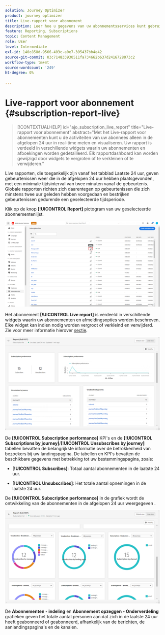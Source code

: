 ```yaml
---
solution: Journey Optimizer
product: journey optimizer
title: Live-rapport voor abonnement
description: Leer hoe u gegevens van uw abonnementsservices kunt gebruiken met het Live-rapport voor abonnementen
feature: Reporting, Subscriptions
topic: Content Management
role: User
level: Intermediate
exl-id: 140c858d-9566-403c-a0e7-395437bb4e42
source-git-commit: 03c714833930511fa734662b637d2416728073c2
workflow-type: tm+mt
source-wordcount: '249'
ht-degree: 0%

---
```


# Live-rapport voor abonnement {#subscription-report-live}

>[!CONTEXTUALHELP]
>id="ajo_subscription_live_report"
>title="Live-rapport voor abonnement"
>abstract="Met het Live-rapport voor abonnementen kunt u de activiteiten van uw abonnees alleen in de afgelopen 24 uur in real-time meten en visualiseren. Uw rapport is verdeeld in verschillende widgets waarin uw abonnementen en afboekingen worden gedetailleerd. Elk rapportdashboard kan worden gewijzigd door widgets te vergroten of te verkleinen of te verwijderen."

Live rapporten, die toegankelijk zijn vanaf het tabblad Laatste 24 uur, geven gebeurtenissen weer die in de afgelopen 24 uur hebben plaatsgevonden, met een minimale tijdsinterval van twee minuten vanaf de gebeurtenis. Globale rapporten richten zich daarentegen op gebeurtenissen die zich minstens twee uur geleden hebben voorgedaan en bestrijken gebeurtenissen gedurende een geselecteerde tijdsperiode.

Klik op de knop **[!UICONTROL Report]** pictogram van uw geselecteerde abonnementenlijst.

![](assets/subscription_report_7.png)

Het abonnement **[!UICONTROL Live report]** is verdeeld in verschillende widgets waarin uw abonnementen en afmeldingsopties worden beschreven. Elke widget kan indien nodig worden vergroot of verkleind en verwijderd. Zie voor meer informatie hierover [sectie](live-report.md).

![](assets/subscription_report_3.png)

De **[!UICONTROL Subscription performance]** KPI&#39;s en de **[!UICONTROL Subscriptions by journey]**/**[!UICONTROL Unsubscribes by journey]** tabellen bevatten de belangrijkste informatie over de betrokkenheid van bezoekers bij uw landingspagina. De tabellen en KPI&#39;s bevatten de beschikbare gegevens met betrekking tot uw bestemmingspagina, zoals:

* **[!UICONTROL Subscribes]**: Totaal aantal abonnementen in de laatste 24 uur.

* **[!UICONTROL Unsubscribes]**: Het totale aantal opnemingen in de laatste 24 uur.

De **[!UICONTROL Subscription performance]** in de grafiek wordt de ontwikkeling van de abonnementen in de afgelopen 24 uur weergegeven .

![](assets/subscription_report_4.png)

De **Abonnementen - indeling** en **Abonnement opzeggen - Onderverdeling** grafieken geven het totale aantal personen aan dat zich in de laatste 24 uur heeft geabonneerd of geabonneerd, afhankelijk van de berichten, de aanlandingspagina&#39;s en de kanalen.
